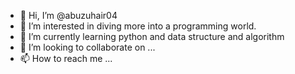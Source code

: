 - 👋 Hi, I’m @abuzuhair04
- 👀 I’m interested in diving more into a programming world.
- 🌱 I’m currently learning python and data structure and algorithm
- 💞️ I’m looking to collaborate on ...
- 📫 How to reach me ...

<!---
abuzuhair04/abuzuhair04 is a ✨ special ✨ repository because its `README.md` (this file) appears on your GitHub profile.
You can click the Preview link to take a look at your changes.
--->

